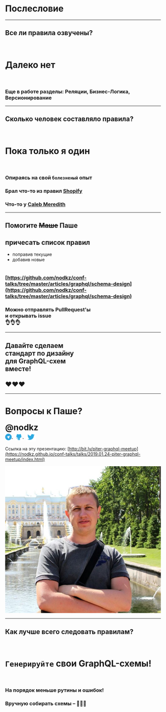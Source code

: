 # Послесловие

-----

## Все ли правила озвучены?

<br />

# Далеко нет <!-- .element: class="fragment" -->

<br />

### Еще в работе разделы: Реляции, Бизнес-Логика, Версионирование <!-- .element: class="fragment" -->

-----

## Сколько человек составляло правила?

<br />

# Пока только я один <!-- .element: class="fragment" -->

<br />

### <span>Опираясь на свой `болезненый` опыт</span> <!-- .element: class="fragment" -->

### <span>Брал что-то из правил [Shopify](https://github.com/Shopify/graphql-design-tutorial/blob/master/TUTORIAL.md)</span> <!-- .element: class="fragment" -->

### <span>Что-то у [Caleb Meredith](https://blog.apollographql.com/designing-graphql-mutations-e09de826ed97)</span> <!-- .element: class="fragment" -->

-----

## Помогите ~~Маше~~ Паше

## причесать список правил

- поправив текущие
- добавив новые<br/><br/>

### [https://github.com/nodkz/conf-talks/tree/master/articles/graphql/schema-design](https://github.com/nodkz/conf-talks/tree/master/articles/graphql/schema-design)

### Можно отправлять PullRequest'ы <br/>и открывать issue <br/> 👌👌👌 <!-- .element: class="fragment" -->

-----

## Давайте сделаем <br/>стандарт по дизайну <br/>для GraphQL-схем <br/>вместе! <br/><br/>  ❤️❤️❤️

-----

# Вопросы к Паше?

<div style="font-size: 1.9em; font-weight: bold">@nodkz</div>

<div>
  <a href="https://t.me/nodkz" target="_blank">
    <img src="../assets/logo/telegram.png" style="height: 1.5em; border: none; background: none; box-shadow: none; vertical-align: middle;" class="plain" />
  </a>
  &nbsp;
  <a href="https://github.com/nodkz" target="_blank">
    <img src="../assets/logo/github.png" style="height: 1.7em; border: none; background: none; box-shadow: none; vertical-align: middle;" class="plain" />
  </a>
  &nbsp;
  <a href="https://twitter.com/nodkz" target="_blank">
    <img src="../assets/logo/twitter.png" style="height: 2.2em; border: none; background: none; box-shadow: none; vertical-align: middle;" />
  </a>
</div>

Ссылка на эту презентацию: [http://bit.ly/piter-graphql-meetup](https://nodkz.github.io/conf-talks/talks/2019.01.24-piter-graphql-meetup/index.html)

![Photo](../assets/nodkz-photo.jpg) <!-- .element: style="max-width: 400px; border: none" -->

-----

## Как лучше всего следовать правилам?

<br />

# <span>`Генерируйте` свои&nbsp;GraphQL-схемы!</span> <!-- .element: class="fragment" -->

<br />

### На порядок меньше рутины и ошибок! <!-- .element: class="fragment" -->

### Вручную собирать схемы – 💩💩💩 <!-- .element: class="fragment" -->